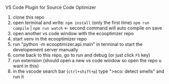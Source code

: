 VS Code Plugin for Source Code Optimizer

1. clone this repo
2. open terminal and write:
    `npm install` (only the first time)
    `npm run compile` | `npm run watch` <- second command will auto compile on save
3. open another vs code window with the ecooptimzer repo
4. start venv in the ecooptimizer repo
5. run "python -m ecooptimizer.api.main" in terminal to start the developement server manually
6. come back to this repo, go to run and debug (or just click `F5` key)
7. run extension (should open a new vs code window so open the repo u want in this)
8. in the vscode search bar (`ctrl+shift+p`) type ">eco: detect smells" and run it
